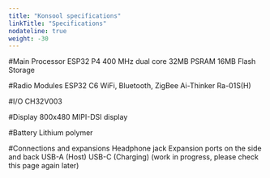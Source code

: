```yaml
---
title: "Konsool specifications"
linkTitle: "Specifications"
nodateline: true
weight: -30
---
```


#Main Processor
ESP32 P4
400 MHz dual core
32MB PSRAM
16MB Flash Storage

#Radio Modules
ESP32 C6
WiFi, Bluetooth, ZigBee
Ai-Thinker Ra-01S(H)

#I/O 
CH32V003

#Display
800x480 MIPI-DSI display

#Battery
Lithium polymer

#Connections and expansions
Headphone jack
Expansion ports on the side and back
USB-A (Host)
USB-C (Charging)
(work in progress, please check this page again later)
